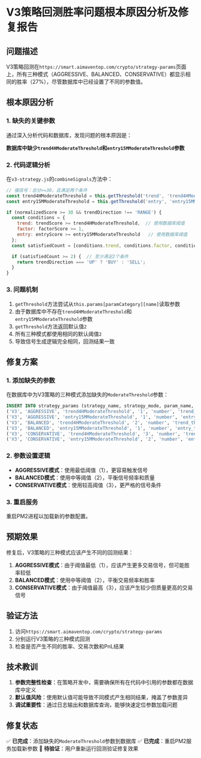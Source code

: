 # V3策略回测胜率问题根本原因分析及修复报告

## 问题描述
V3策略回测在`https://smart.aimaventop.com/crypto/strategy-params`页面上，所有三种模式（AGGRESSIVE、BALANCED、CONSERVATIVE）都显示相同的胜率（27%），尽管数据库中已经设置了不同的参数值。

## 根本原因分析

### 1. 缺失的关键参数
通过深入分析代码和数据库，发现问题的根本原因是：

**数据库中缺少`trend4HModerateThreshold`和`entry15MModerateThreshold`参数**

### 2. 代码逻辑分析
在`v3-strategy.js`的`combineSignals`方法中：

```javascript
// 强信号：总分>=30，且满足两个条件
const trend4HModerateThreshold = this.getThreshold('trend', 'trend4HModerateThreshold', 2);
const entry15MModerateThreshold = this.getThreshold('entry', 'entry15MModerateThreshold', 2);

if (normalizedScore >= 30 && trendDirection !== 'RANGE') {
  const conditions = {
    trend: trendScore >= trend4HModerateThreshold,  // 使用数据库阈值
    factor: factorScore >= 1,
    entry: entryScore >= entry15MModerateThreshold   // 使用数据库阈值
  };
  const satisfiedCount = [conditions.trend, conditions.factor, conditions.entry].filter(Boolean).length;

  if (satisfiedCount >= 2) {  // 至少满足2个条件
    return trendDirection === 'UP' ? 'BUY' : 'SELL';
  }
}
```

### 3. 问题机制
1. `getThreshold`方法尝试从`this.params[paramCategory][name]`读取参数
2. 由于数据库中不存在`trend4HModerateThreshold`和`entry15MModerateThreshold`参数
3. `getThreshold`方法返回默认值`2`
4. 所有三种模式都使用相同的默认阈值`2`
5. 导致信号生成逻辑完全相同，回测结果一致

## 修复方案

### 1. 添加缺失的参数
在数据库中为V3策略的三种模式添加缺失的`ModerateThreshold`参数：

```sql
INSERT INTO strategy_params (strategy_name, strategy_mode, param_name, param_value, param_type, category, param_group, is_active) VALUES
('V3', 'AGGRESSIVE', 'trend4HModerateThreshold', '1', 'number', 'trend_thresholds', 'trend_thresholds', 1),
('V3', 'AGGRESSIVE', 'entry15MModerateThreshold', '1', 'number', 'entry_thresholds', 'entry_thresholds', 1),
('V3', 'BALANCED', 'trend4HModerateThreshold', '2', 'number', 'trend_thresholds', 'trend_thresholds', 1),
('V3', 'BALANCED', 'entry15MModerateThreshold', '1', 'number', 'entry_thresholds', 'entry_thresholds', 1),
('V3', 'CONSERVATIVE', 'trend4HModerateThreshold', '3', 'number', 'trend_thresholds', 'trend_thresholds', 1),
('V3', 'CONSERVATIVE', 'entry15MModerateThreshold', '2', 'number', 'entry_thresholds', 'entry_thresholds', 1);
```

### 2. 参数设置逻辑
- **AGGRESSIVE模式**：使用最低阈值（1），更容易触发信号
- **BALANCED模式**：使用中等阈值（2），平衡信号频率和质量
- **CONSERVATIVE模式**：使用较高阈值（3），更严格的信号条件

### 3. 重启服务
重启PM2进程以加载新的参数配置。

## 预期效果

修复后，V3策略的三种模式应该产生不同的回测结果：

1. **AGGRESSIVE模式**：由于阈值最低（1），应该产生更多交易信号，但可能胜率较低
2. **BALANCED模式**：使用中等阈值（2），平衡交易频率和胜率
3. **CONSERVATIVE模式**：由于阈值最高（3），应该产生较少但质量更高的交易信号

## 验证方法

1. 访问`https://smart.aimaventop.com/crypto/strategy-params`
2. 分别运行V3策略的三种模式回测
3. 检查是否产生不同的胜率、交易次数和PnL结果

## 技术教训

1. **参数完整性检查**：在策略开发中，需要确保所有在代码中引用的参数都在数据库中定义
2. **默认值风险**：使用默认值可能导致不同模式产生相同结果，掩盖了参数差异
3. **调试重要性**：通过日志输出和数据库查询，能够快速定位参数加载问题

## 修复状态
✅ **已完成**：添加缺失的`ModerateThreshold`参数到数据库
✅ **已完成**：重启PM2服务加载新参数
🔄 **待验证**：用户重新运行回测验证修复效果
